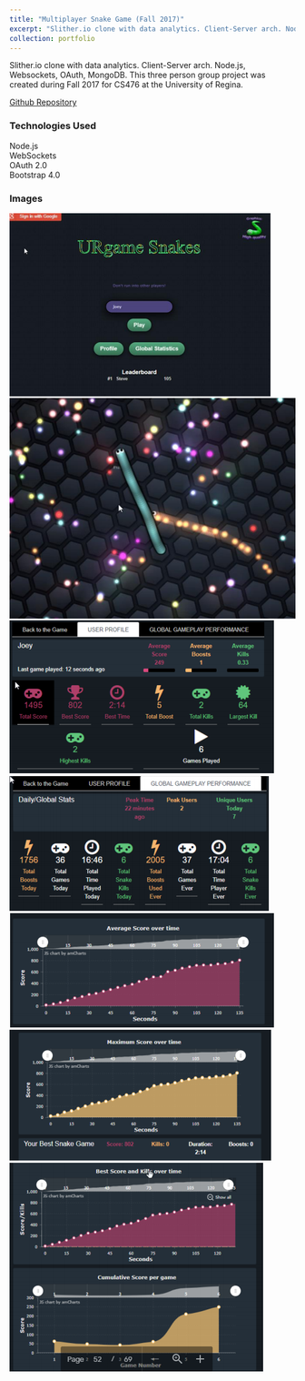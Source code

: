 ```yaml
---
title: "Multiplayer Snake Game (Fall 2017)"
excerpt: "Slither.io clone with data analytics. Client-Server arch. Node.js, Websockets, OAuth, MongoDB.<br/><img src='/images/slither/7.PNG'  style='max-height:400px;'>"
collection: portfolio
---
```


Slither.io clone with data analytics. Client-Server arch. Node.js, Websockets, OAuth, MongoDB.
This three person group project was created during Fall 2017 for CS476 at the University of Regina.  

[Github Repository](https://github.com/iwanttoeatyo/URgameSlither)  

### Technologies Used
Node.js  
WebSockets  
OAuth 2.0  
Bootstrap 4.0  

### Images
![](/images/slither/7.PNG)
![](/images/slither/1.PNG)
![](/images/slither/2.PNG)
![](/images/slither/6.PNG)
![](/images/slither/3.PNG)
![](/images/slither/4.PNG)
![](/images/slither/5.PNG)
